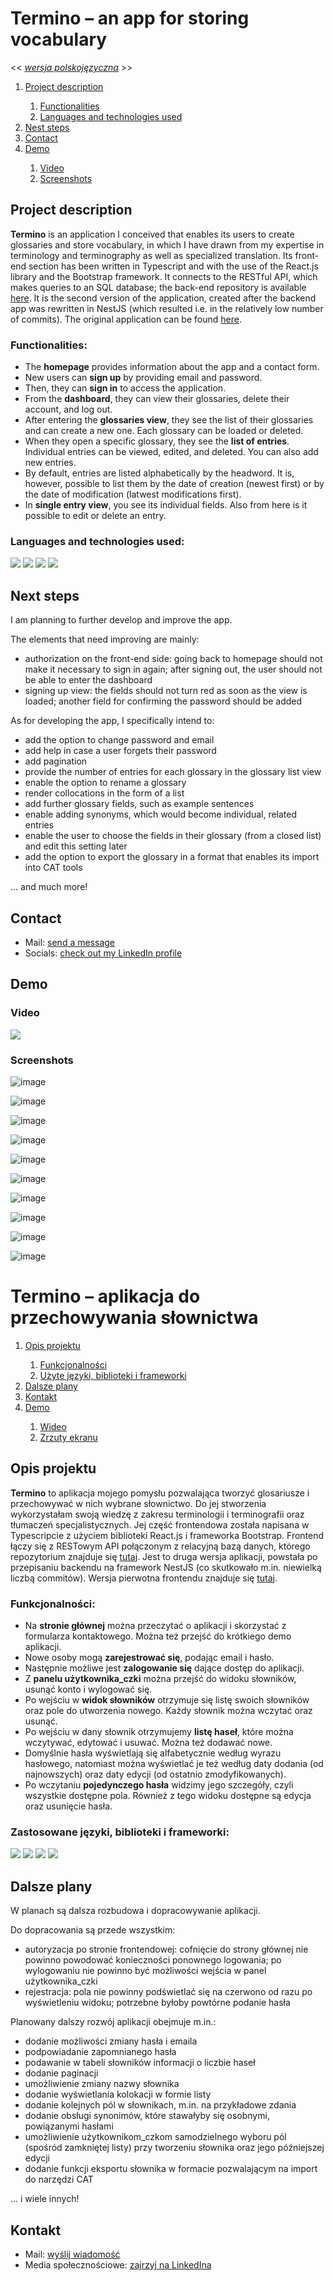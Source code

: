 # Termino – an app for storing vocabulary

<< *[wersja polskojęzyczna](#termino--aplikacja-do-przechowywania-s%C5%82ownictwa)* >>

<ol>
  <li><a href="https://github.com/WeronikaSzemi/TerminoFrontNest/edit/main/README.md#project-description">Project description</a></li>
  <ol>
    <li><a href="https://github.com/WeronikaSzemi/TerminoFrontNest/edit/main/README.md#functionalities">Functionalities</a></li>
    <li><a href="https://github.com/WeronikaSzemi/TerminoFrontNest/edit/main/README.md#languages-and-technologies-used">Languages and technologies used</a></li>
  </ol>
  <li><a href="https://github.com/WeronikaSzemi/TerminoFrontNest/edit/main/README.md#next-steps">Nest steps</a></li>
  <li><a href="https://github.com/WeronikaSzemi/TerminoFrontNest/edit/main/README.md#contact">Contact</a></li>
  <li><a href="https://github.com/WeronikaSzemi/TerminoFrontNest/edit/main/README.md#demo">Demo</a></li>
  <ol>
    <li><a href="https://github.com/WeronikaSzemi/TerminoFrontNest/edit/main/README.md#video">Video</a></li>
    <li><a href="https://github.com/WeronikaSzemi/TerminoFrontNest/edit/main/README.md#screenshots">Screenshots</a></li>
  </ol>
</ol>

## Project description

<strong>Termino</strong> is an application I conceived that enables its users to create glossaries and store vocabulary, in which I have drawn from my expertise in terminology and terminography as well as specialized translation. Its front-end section has been written in Typescript and with the use of the React.js library and the Bootstrap framework. It connects to the RESTful API, which makes queries to an SQL database; the back-end repository is available <a href="https://github.com/WeronikaSzemi/TerminoBackNest">here</a>.
It is the second version of the application, created after the backend app was rewritten in NestJS (which resulted i.e. in the relatively low number of commits). The original application can be found <a href="https://github.com/WeronikaSzemi/TerminoFront">here</a>.

### Functionalities:
* The <strong>homepage</strong> provides information about the app and a contact form.
* New users can <strong>sign up</strong> by providing email and password.
* Then, they can <strong>sign in</strong> to access the application.
* From the <strong>dashboard</strong>, they can view their glossaries, delete their account, and log out.
* After entering the <strong>glossaries view</strong>, they see the list of their glossaries and can create a new one. Each glossary can be loaded or deleted.
* When they open a specific glossary, they see the <strong>list of entries</strong>. Individual entries can be viewed, edited, and deleted. You can also add new entries.
* By default, entries are listed alphabetically by the headword. It is, however, possible to list them by the date of creation (newest first) or by the date of modification (latwest modifications first).
* In <strong>single entry view</strong>, you see its individual fields. Also from here is it possible to edit or delete an entry.

### Languages and technologies used:
<img src="https://camo.githubusercontent.com/ee71fcc1aa3d059265517741dffc4161922fd744377e7a5f07c43381d0aa9aac/68747470733a2f2f696d672e736869656c64732e696f2f62616467652f747970657363726970742d2532333030374143432e7376673f7374796c653d666f722d7468652d6261646765266c6f676f3d74797065736372697074266c6f676f436f6c6f723d7768697465"/> <img src="https://camo.githubusercontent.com/aeddc848275a1ffce386dc81c04541654ca07b2c43bbb8ad251085c962672aea/68747470733a2f2f696d672e736869656c64732e696f2f62616467652f6a6176617363726970742d2532333332333333302e7376673f7374796c653d666f722d7468652d6261646765266c6f676f3d6a617661736372697074266c6f676f436f6c6f723d253233463744463145"/> <img src="https://camo.githubusercontent.com/ab4c3c731a174a63df861f7b118d6c8a6c52040a021a552628db877bd518fe84/68747470733a2f2f696d672e736869656c64732e696f2f62616467652f72656163742d2532333230323332612e7376673f7374796c653d666f722d7468652d6261646765266c6f676f3d7265616374266c6f676f436f6c6f723d253233363144414642"/> <img src="https://camo.githubusercontent.com/b768ae6e4f89b74512e6de02a8367fd71465bc3d88ef1cf2f1622e2017c32bea/68747470733a2f2f696d672e736869656c64732e696f2f62616467652f626f6f7473747261702d2532333536334437432e7376673f7374796c653d666f722d7468652d6261646765266c6f676f3d626f6f747374726170266c6f676f436f6c6f723d7768697465"/>

## Next steps

I am planning to further develop and improve the app.

The elements that need improving are mainly:
* authorization on the front-end side: going back to homepage should not make it necessary to sign in again; after signing out, the user should not be able to enter the dashboard
* signing up view: the fields should not turn red as soon as the view is loaded; another field for confirming the password should be added

As for developing the app, I specifically intend to:
* add the option to change password and email
* add help in case a user forgets their password
* add pagination
* provide the number of entries for each glossary in the glossary list view
* enable the option to rename a glossary
* render collocations in the form of a list
* add further glossary fields, such as example sentences
* enable adding synonyms, which would become individual, related entries
* enable the user to choose the fields in their glossary (from a closed list) and edit this setting later
* add the option to export the glossary in a format that enables its import into CAT tools

… and much more!

## Contact

* Mail: <a href="mailto:weronikaszeminska@gmail.com">send a message</a>
* Socials: <a href="https://www.linkedin.com/in/weronika-szeminska/">check out my LinkedIn profile</a>

## Demo

### Video
![](https://github.com/WeronikaSzemi/TerminoFrontNest/blob/develop/public/TerminoDemo.gif)

### Screenshots

![image](https://user-images.githubusercontent.com/116355495/230779982-168d35b6-50b9-4854-9469-94e579b486fe.png)

![image](https://user-images.githubusercontent.com/116355495/230780051-a02d4f50-6eba-4801-b126-d52ab8429776.png)

![image](https://user-images.githubusercontent.com/116355495/230780109-51e26d6b-2fcf-4a32-8327-07b45b354163.png)

![image](https://user-images.githubusercontent.com/116355495/230780144-032b25ff-c4dd-4371-8161-76e873e2f5a4.png)

![image](https://user-images.githubusercontent.com/116355495/230780172-919c9864-4140-4d17-add8-0c8eb3ecf7b2.png)

![image](https://user-images.githubusercontent.com/116355495/230780265-a426551d-01bc-4c75-8e10-aa1907e25b17.png)

![image](https://user-images.githubusercontent.com/116355495/230780457-444c19a1-a70c-4381-847a-0210507f1576.png)

![image](https://user-images.githubusercontent.com/116355495/230780313-670c96a8-3e99-473e-8a2f-e20521ad48c8.png)

![image](https://user-images.githubusercontent.com/116355495/230780358-7227e52f-ff95-4759-8ca0-65c9464751c1.png)

![image](https://user-images.githubusercontent.com/116355495/230780402-967f50c4-ec5c-4399-9240-3c334514677f.png)


# Termino – aplikacja do przechowywania słownictwa

<ol>
  <li><a href="https://github.com/WeronikaSzemi/TerminoFrontNest/edit/main/README.md#opis-projektu">Opis projektu</a></li>
  <ol>
    <li><a href="https://github.com/WeronikaSzemi/TerminoFrontNest/edit/main/README.md#funkcjonalno%C5%9Bci">Funkcjonalności</a></li>
    <li><a href="https://github.com/WeronikaSzemi/TerminoFrontNest/edit/main/README.md#zastosowane-j%C4%99zyki-biblioteki-i-frameworki">Użyte języki, biblioteki i frameworki</a></li>
  </ol>
  <li><a href="https://github.com/WeronikaSzemi/TerminoFrontNest/edit/main/README.md#dalsze-plany">Dalsze plany</a></li>
  <li><a href="https://github.com/WeronikaSzemi/TerminoFrontNest/edit/main/README.md#kontakt">Kontakt</a></li>
  <li><a href="https://github.com/WeronikaSzemi/TerminoFrontNest/edit/main/README.md#demo">Demo</a></li>
  <ol>
    <li><a href="https://github.com/WeronikaSzemi/TerminoFrontNest/edit/main/README.md#video">Wideo</a></li>
    <li><a href="https://github.com/WeronikaSzemi/TerminoFrontNest/edit/main/README.md#screenshots">Zrzuty ekranu</a></li>
  </ol>
</ol>

## Opis projektu

<strong>Termino</strong> to aplikacja mojego pomysłu pozwalająca tworzyć glosariusze i przechowywać w nich wybrane słownictwo. Do jej stworzenia wykorzystałam swoją wiedzę z zakresu terminologii i terminografii oraz tłumaczeń specjalistycznych. Jej część frontendowa została napisana w Typescripcie z użyciem biblioteki React.js i frameworka Bootstrap. Frontend łączy się z RESTowym API połączonym z relacyjną bazą danych, którego repozytorium znajduje się <a href="https://github.com/WeronikaSzemi/TerminoBackNest">tutaj</a>.
Jest to druga wersja aplikacji, powstała po przepisaniu backendu na framework NestJS (co skutkowało m.in. niewielką liczbą commitów). Wersja pierwotna frontendu znajduje się <a href="https://github.com/WeronikaSzemi/TerminoFront">tutaj</a>.

### Funkcjonalności:
* Na <strong>stronie głównej</strong> można przeczytać o aplikacji i skorzystać z formularza kontaktowego. Można też przejść do krótkiego demo aplikacji.
* Nowe osoby mogą <strong>zarejestrować się</strong>, podając email i hasło.
* Następnie możliwe jest <strong>zalogowanie się</strong> dające dostęp do aplikacji.
* Z <strong>panelu użytkownika_czki</strong> można przejść do widoku słowników, usunąć konto i wylogować się.
* Po wejściu w <strong>widok słowników</strong> otrzymuje się listę swoich słowników oraz pole do utworzenia nowego. Każdy słownik można wczytać oraz usunąć.
* Po wejściu w dany słownik otrzymujemy <strong>listę haseł</strong>, które można wczytywać, edytować i usuwać. Można też dodawać nowe.
* Domyślnie hasła wyświetlają się alfabetycznie według wyrazu hasłowego, natomiast można wyświetlać je też według daty dodania (od najnowszych) oraz daty edycji (od ostatnio zmodyfikowanych).
* Po wczytaniu <strong>pojedynczego hasła</strong> widzimy jego szczegóły, czyli wszystkie dostępne pola. Również z tego widoku dostępne są edycja oraz usunięcie hasła.

### Zastosowane języki, biblioteki i frameworki:
<img src="https://camo.githubusercontent.com/ee71fcc1aa3d059265517741dffc4161922fd744377e7a5f07c43381d0aa9aac/68747470733a2f2f696d672e736869656c64732e696f2f62616467652f747970657363726970742d2532333030374143432e7376673f7374796c653d666f722d7468652d6261646765266c6f676f3d74797065736372697074266c6f676f436f6c6f723d7768697465"/> <img src="https://camo.githubusercontent.com/aeddc848275a1ffce386dc81c04541654ca07b2c43bbb8ad251085c962672aea/68747470733a2f2f696d672e736869656c64732e696f2f62616467652f6a6176617363726970742d2532333332333333302e7376673f7374796c653d666f722d7468652d6261646765266c6f676f3d6a617661736372697074266c6f676f436f6c6f723d253233463744463145"/> <img src="https://camo.githubusercontent.com/ab4c3c731a174a63df861f7b118d6c8a6c52040a021a552628db877bd518fe84/68747470733a2f2f696d672e736869656c64732e696f2f62616467652f72656163742d2532333230323332612e7376673f7374796c653d666f722d7468652d6261646765266c6f676f3d7265616374266c6f676f436f6c6f723d253233363144414642"/> <img src="https://camo.githubusercontent.com/b768ae6e4f89b74512e6de02a8367fd71465bc3d88ef1cf2f1622e2017c32bea/68747470733a2f2f696d672e736869656c64732e696f2f62616467652f626f6f7473747261702d2532333536334437432e7376673f7374796c653d666f722d7468652d6261646765266c6f676f3d626f6f747374726170266c6f676f436f6c6f723d7768697465"/>

## Dalsze plany

W planach są dalsza rozbudowa i dopracowywanie aplikacji.

Do dopracowania są przede wszystkim:
* autoryzacja po stronie frontendowej: cofnięcie do strony głównej nie powinno powodować konieczności ponownego logowania; po wylogowaniu nie powinno być możliwości wejścia w panel użytkownika_czki
* rejestracja: pola nie powinny podświetlać się na czerwono od razu po wyświetleniu widoku; potrzebne byłoby powtórne podanie hasła

Planowany dalszy rozwój aplikacji obejmuje m.in.:
* dodanie możliwości zmiany hasła i emaila
* podpowiadanie zapomnianego hasła
* podawanie w tabeli słowników informacji o liczbie haseł
* dodanie paginacji
* umożliwienie zmiany nazwy słownika
* dodanie wyświetlania kolokacji w formie listy
* dodanie kolejnych pól w słownikach, m.in. na przykładowe zdania
* dodanie obsługi synonimów, które stawałyby się osobnymi, powiązanymi hasłami
* umożliwienie użytkownikom_czkom samodzielnego wyboru pól (spośród zamkniętej listy) przy tworzeniu słownika oraz jego późniejszej edycji
* dodanie funkcji eksportu słownika w formacie pozwalającym na import do narzędzi CAT

… i wiele innych!

## Kontakt

* Mail: <a href="mailto:weronikaszeminska@gmail.com">wyślij wiadomość</a>
* Media społecznościowe: <a href="https://www.linkedin.com/in/weronika-szeminska/">zajrzyj na LinkedIna</a>
